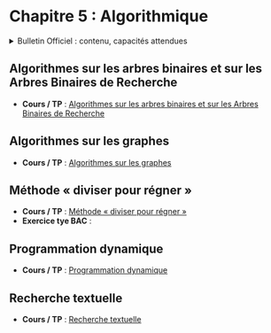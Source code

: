 # Chapitre 5 : Algorithmique
<details>
    <summary>Bulletin Officiel : contenu, capacités attendues</summary> 

>Le travail de compréhension et de conception d’algorithmes se poursuit en terminale notamment via l’introduction des structures d’arbres et de graphes montrant tout l’intérêt d’une approche **récursive** dans la résolution algorithmique de problèmes.  
>On continue l’étude de la notion de **coût d’exécution**, en temps ou en mémoire et on montre l’intérêt du passage d’un coût quadratique en $n^2$ à $nlog_{2}n$  ou de $n$ à $nlog_{2}n$. Le logarithme en base 2 est ici manipulé comme simple outil de comptage (taille en bits d’un nombre entier).  
  >| Contenu | Capacités attendues |
  >| :-- | :-- |
  >| Algorithmes sur les arbres binaires et sur les arbres binaires de recherche | - Calculer la taille et la hauteur d’un arbre <br>- Parcourir un arbre de différentes façons (ordres infixe, préfixe ou suffixe ; ordre en largeur d’abord) <br>- Rechercher une clé dans un arbre de recherche, insérer une clé | 
  >| Algorithmes sur les graphes | - Parcourir un graphe en profondeur d’abord, en largeur d’abord <br>- Repérer la présence d’un cycle dans un graphe <br>- Chercher un chemin dans un graphe | 
  >| Méthode « diviser pour régner » | - Écrire un algorithme utilisant la méthode « diviser pour régner » | 
  >| Programmation dynamique | - Utiliser la programmation dynamique pour écrire un algorithme | 
  >| Recherche textuelle | - Étudier l’algorithme de _Boyer-Moore_ pour la recherche d’un motif dans un texte | 

</details>


## Algorithmes sur les arbres binaires et sur les Arbres Binaires de Recherche
- **Cours / TP** : [Algorithmes sur les arbres binaires et sur les Arbres Binaires de Recherche](https://notebook.basthon.fr/?from=https://raw.githubusercontent.com/abrugiere/tnsi/main/5.1_algo_arbres.ipynb) 

## Algorithmes sur les graphes
- **Cours / TP** : [Algorithmes sur les graphes](https://notebook.basthon.fr/?from=https://raw.githubusercontent.com/abrugiere/tnsi/main/5.2_algo_graphes.ipynb) 

## Méthode « diviser pour régner »
- **Cours / TP** : [Méthode « diviser pour régner »](https://notebook.basthon.fr/?from=https://raw.githubusercontent.com/abrugiere/tnsi/main/5.3_diviser.ipynb)
- **Exercice tye BAC** : 

## Programmation dynamique
- **Cours / TP** : [Programmation dynamique](https://notebook.basthon.fr/?from=https://raw.githubusercontent.com/abrugiere/tnsi/main/5.4_prog_dyn.ipynb)

## Recherche textuelle
- **Cours / TP** : [Recherche textuelle](https://notebook.basthon.fr/?from=https://raw.githubusercontent.com/abrugiere/tnsi/main/5.5_rech_text.ipynb)
